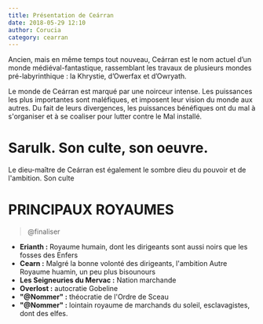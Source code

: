 ```yaml
---
title: Présentation de Ceárran
date: 2018-05-29 12:10
author: Corucia
category: cearran
---
```

Ancien, mais en même temps tout nouveau, Ceárran est le nom actuel d’un monde
médiéval-fantastique, rassemblant les travaux de plusieurs mondes pré-labyrinthique :
la Khrystie, d’Owerfax et d’Owryath.

Le monde de Ceárran est marqué par une noirceur intense. Les puissances
les plus importantes sont maléfiques, et imposent leur vision du monde
aux autres. Du fait de leurs divergences, les puissances bénéfiques ont
du mal à s'organiser et à se coaliser pour lutter contre le Mal installé.

# Sarulk. Son culte, son oeuvre.

Le dieu-maître de Ceárran est également le sombre dieu du pouvoir et de l'ambition.
Son culte 

# PRINCIPAUX ROYAUMES

> @finaliser

- **Erianth :** Royaume humain, dont les dirigeants sont aussi noirs que les
 fosses des Enfers
- **Cearn :** Malgré la bonne volonté des dirigeants, l'ambition Autre Royaume huamin, un peu plus bisounours
- **Les Seigneuries du Mervac :** Nation marchande
- **Overlost :** autocratie Gobeline
- **"@Nommer" :** théocratie de l'Ordre de Sceau
- **"@Nommer" :** lointain royaume de marchands du soleil, esclavagistes, dont des elfes.
